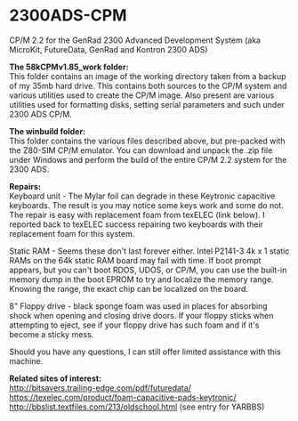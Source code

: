 # 2300ADS-CPM
CP/M 2.2 for the GenRad 2300 Advanced Development System (aka MicroKit, FutureData, GenRad and Kontron 2300 ADS)

<b>The 58kCPMv1.85_work folder:</b><br>
This folder contains an image of the working directory taken from a backup of my 35mb hard drive. This contains both sources to the CP/M system and various utilities used to create the CP/M image. Also present are various utilities used for formatting disks, setting serial parameters and such under 2300 ADS CP/M.

<b>The winbuild folder:</b><br>
This folder contains the various files described above, but pre-packed with the Z80-SIM CP/M emulator. You can download and unpack the .zip file under Windows and perform the build of the entire CP/M 2.2 system for the 2300 ADS.

<b>Repairs:</b><br>
Keyboard unit - The Mylar foil can degrade in these Keytronic capacitive keyboards. The result is you may notice some keys work and some do not. The repair is easy with replacement foam from texELEC (link below). I reported back to texELEC success repairing two keyboards with their replacement foam for this system.

Static RAM - Seems these don't last forever either. Intel P2141-3 4k x 1 static RAMs on the 64k static RAM board may fail with time. If boot prompt appears, but you can't boot RDOS, UDOS, or CP/M, you can use the built-in memory dump in the boot EPROM to try and localize the memory range. Knowing the range, the exact chip can be localized on the board.

8" Floppy drive - black sponge foam was used in places for absorbing shock when opening and closing drive doors. If your floppy sticks when attempting to eject, see if your floppy drive has such foam and if it's become a sticky mess.

Should you have any questions, I can still offer limited assistance with this machine.

<b>Related sites of interest:</b><br>
http://bitsavers.trailing-edge.com/pdf/futuredata/ <br>
https://texelec.com/product/foam-capacitive-pads-keytronic/ <br>
http://bbslist.textfiles.com/213/oldschool.html (see entry for YARBBS) <br>
